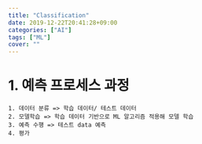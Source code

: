 ```yaml
---
title: "Classification"
date: 2019-12-22T20:41:28+09:00
categories: ["AI"]
tags: ["ML"]
cover: ""
---
```

# 1. 예측 프로세스 과정
	1. 데이터 분류 => 학습 데이터/ 테스트 데이터
    2. 모델학습 => 학습 데이터 기반으로 ML 알고리즘 적용해 모델 학습
    3. 예측 수행 => 테스트 data 예측
    4. 평가




